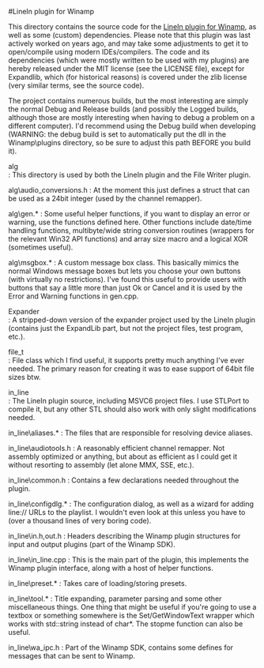 #LineIn plugin for Winamp

This directory contains the source code for the [LineIn plugin for Winamp](http://home.hccnet.nl/th.v.d.gronde/dev/lineinWA2/), as well as some (custom) dependencies.
Please note that this plugin was last actively worked on years ago, and may take some adjustments to get it to open/compile using modern IDEs/compilers.
The code and its dependencies (which were mostly written to be used with my plugins) are hereby released under the MIT license (see the LICENSE file), except for Expandlib, which (for historical reasons) is covered under the zlib license (very similar terms, see the source code).

The project contains numerous builds, but the most interesting are simply the normal Debug and
Release builds (and possibly the Logged builds, although those are mostly interesting when
having to debug a problem on a different computer). I'd recommend using the Debug build when
developing (WARNING: the debug build is set to automatically put the dll in the Winamp\plugins
directory, so be sure to adjust this path BEFORE you build it).

alg\
: This directory is used by both the LineIn plugin and the File Writer plugin.

alg\audio_conversions.h
: At the moment this just defines a struct that can be used as a 24bit integer (used by the
  channel remapper).

alg\gen.*
: Some useful helper functions, if you want to display an error or warning, use the functions
  defined here. Other functions include date/time handling functions, multibyte/wide string
  conversion routines (wrappers for the relevant Win32 API functions) and array size macro and
  a logical XOR (sometimes useful).

alg\msgbox.*
: A custom message box class. This basically mimics the normal Windows message boxes but lets
  you choose your own buttons (with virtually no restrictions). I've found this useful to
  provide users with buttons that say a little more than just Ok or Cancel and it is used by
  the Error and Warning functions in gen.cpp.

Expander\
: A stripped-down version of the expander project used by the LineIn plugin (contains just the
  ExpandLib part, but not the project files, test program, etc.).

file_t\
: File class which I find useful, it supports pretty much anything I've ever needed. The primary
  reason for creating it was to ease support of 64bit file sizes btw.

in_line\
: The LineIn plugin source, including MSVC6 project files. I use STLPort to compile it, but any
  other STL should also work with only slight modifications needed.

in_line\aliases.*
: The files that are responsible for resolving device aliases.

in_line\audiotools.h
: A reasonably efficient channel remapper. Not assembly optimized or anything, but about as
  efficient as I could get it without resorting to assembly (let alone MMX, SSE, etc.).

in_line\common.h
: Contains a few declarations needed throughout the plugin.

in_line\configdlg.*
: The configuration dialog, as well as a wizard for adding line:// URLs to the playlist.
  I wouldn't even look at this unless you have to (over a thousand lines of very boring code).

in_line\in.h,out.h
: Headers describing the Winamp plugin structures for input and output plugins (part of the
  Winamp SDK).

in_line\in_line.cpp
: This is the main part of the plugin, this implements the Winamp plugin interface, along with
  a host of helper functions.

in_line\preset.*
: Takes care of loading/storing presets.

in_line\tool.*
: Title expanding, parameter parsing and some other miscellaneous things. One thing that might
  be useful if you're going to use a textbox or something somewhere is the Set/GetWindowText
  wrapper which works with std::string instead of char*. The stopme function can also be useful.

in_line\wa_ipc.h
: Part of the Winamp SDK, contains some defines for messages that can be sent to Winamp.
